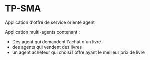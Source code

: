 # TP-SMA
Application d'offre de service orienté agent

Application multi-agents contenant :
- Des agent qui demandent l'achat d'un livre
- des agents qui vendent des livres
- un agent acheteur qui choisi l'offre ayant le meilleur prix de livre
